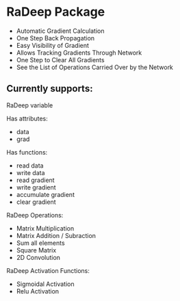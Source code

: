 RaDeep Package
==============

- Automatic Gradient Calculation
- One Step Back Propagation
- Easy Visibility of Gradient
- Allows Tracking Gradients Through Network
- One Step to Clear All Gradients
- See the List of Operations Carried Over by the Network

Currently supports:
-------------------

RaDeep variable

Has attributes:
- data
- grad

Has functions:
- read data
- write data
- read gradient
- write gradient
- accumulate gradient
- clear gradient


RaDeep Operations:

- Matrix Multiplication
- Matrix Addition / Subraction
- Sum all elements
- Square Matrix
- 2D Convolution
  
RaDeep Activation Functions:

- Sigmoidal Activation
- Relu Activation
